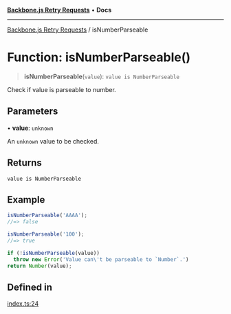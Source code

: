 [**Backbone.js Retry Requests**](../README.md) • **Docs**

***

[Backbone.js Retry Requests](../README.md) / isNumberParseable

# Function: isNumberParseable()

> **isNumberParseable**(`value`): `value is NumberParseable`

Check if value is parseable to number.

## Parameters

• **value**: `unknown`

An `unknown` value to be checked.

## Returns

`value is NumberParseable`

## Example

```js
isNumberParseable('AAAA');
//=> false

isNumberParseable('100');
//=> true

if (!isNumberParseable(value))
  throw new Error('Value can\'t be parseable to `Number`.')
return Number(value);
```

## Defined in

[index.ts:24](https://github.com/VitorLuizC/backbone-retry-requests/blob/2323a1a4bc47eb1b6cf0e97e2869b976c300632c/src/index.ts#L24)
